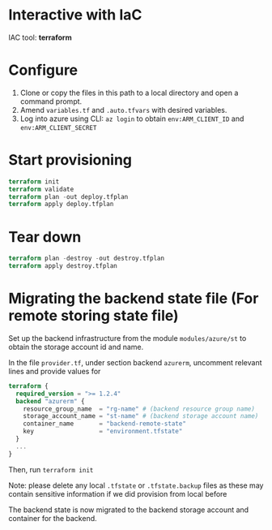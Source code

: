 # Interactive with IaC

IAC tool: **terraform**

# Configure

1. Clone or copy the files in this path to a local directory and open a command prompt.
2. Amend `variables.tf` and `.auto.tfvars` with desired variables.
3. Log into azure using CLI: `az login` to obtain `env:ARM_CLIENT_ID` and `env:ARM_CLIENT_SECRET`

# Start provisioning

```terraform
terraform init
terraform validate
terraform plan -out deploy.tfplan
terraform apply deploy.tfplan
```
# Tear down

```terraform
terraform plan -destroy -out destroy.tfplan
terraform apply destroy.tfplan
```

# Migrating the backend state file (For remote storing state file)

Set up the backend infrastructure from the module `modules/azure/st` to obtain the storage account id and name.

In the file `provider.tf`, under section backend `azurerm`, uncomment relevant lines and provide values for

```terraform
terraform {
  required_version = ">= 1.2.4"
  backend "azurerm" {
    resource_group_name  = "rg-name" # (backend resource group name)
    storage_account_name = "st-name" # (backend storage account name)
    container_name       = "backend-remote-state"
    key                  = "environment.tfstate"
  }
  ...
}
```

Then, run `terraform init`

Note: please delete any local `.tfstate` or `.tfstate.backup` files as these may contain sensitive information if we did provision from local before

The backend state is now migrated to the backend storage account and container for the backend.
